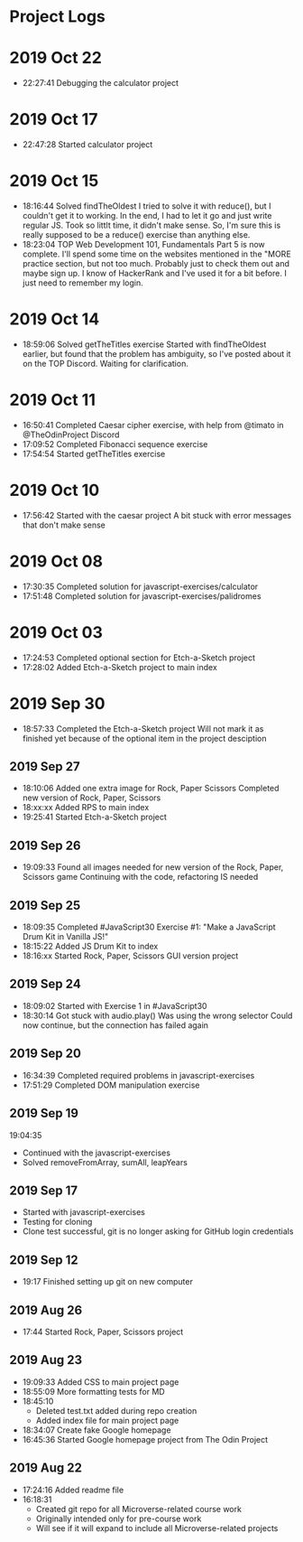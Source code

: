 # Project Logs

# 2019 Oct 22
* 22:27:41
    Debugging the calculator project

# 2019 Oct 17
* 22:47:28
    Started calculator project

# 2019 Oct 15
* 18:16:44
    Solved findTheOldest
    I tried to solve it with reduce(), but I couldn't get it to working. In the end, I had to let it go and just write regular JS. Took so littlt time, it didn't make sense. So, I'm sure this is really supposed to be a reduce() exercise than anything else.
* 18:23:04
    TOP Web Development 101, Fundamentals Part 5 is now complete. I'll spend some time on the websites mentioned in the "MORE practice section, but not too much. Probably just to check them out and maybe sign up. I know of HackerRank and I've used it for a bit before. I just need to remember my login.

# 2019 Oct 14
* 18:59:06
    Solved getTheTitles exercise
    Started with findTheOldest earlier, but found that the problem has ambiguity, so I've posted about it on the TOP Discord. Waiting for clarification.

# 2019 Oct 11
* 16:50:41
    Completed Caesar cipher exercise, with help from @timato in @TheOdinProject Discord
* 17:09:52
    Completed Fibonacci sequence exercise
* 17:54:54
    Started getTheTitles exercise

# 2019 Oct 10
* 17:56:42
    Started with the caesar project
    A bit stuck with error messages that don't make sense

# 2019 Oct 08
* 17:30:35
    Completed solution for javascript-exercises/calculator
* 17:51:48
    Completed solution for javascript-exercises/palidromes

# 2019 Oct 03
* 17:24:53
    Completed optional section for Etch-a-Sketch project
* 17:28:02
    Added Etch-a-Sketch project to main index

# 2019 Sep 30
* 18:57:33
    Completed the Etch-a-Sketch project
    Will not mark it as finished yet because of the optional item in the project desciption

## 2019 Sep 27
* 18:10:06
    Added one extra image for Rock, Paper Scissors
    Completed new version of Rock, Paper, Scissors
* 18:xx:xx
    Added RPS to main index
* 19:25:41
    Started Etch-a-Sketch project

## 2019 Sep 26
* 19:09:33
    Found all images needed for new version of the Rock, Paper, Scissors game
    Continuing with the code, refactoring IS needed
    
## 2019 Sep 25
* 18:09:35
    Completed #JavaScript30 Exercise #1: "Make a JavaScript Drum Kit in Vanilla JS!"
* 18:15:22
    Added JS Drum Kit to index
* 18:16:xx
    Started Rock, Paper, Scissors GUI version project

## 2019 Sep 24
* 18:09:02
    Started with Exercise 1 in #JavaScript30
* 18:30:14
    Got stuck with audio.play()
    Was using the wrong selector
    Could now continue, but the connection has failed again

## 2019 Sep 20
* 16:34:39
    Completed required problems in javascript-exercises
* 17:51:29
    Completed DOM manipulation exercise

## 2019 Sep 19
19:04:35
* Continued with the javascript-exercises
* Solved removeFromArray, sumAll, leapYears

## 2019 Sep 17
* Started with javascript-exercises
* Testing for cloning
* Clone test successful, git is no longer asking for GitHub login credentials

## 2019 Sep 12
* 19:17 Finished setting up git on new computer

## 2019 Aug 26
* 17:44
  Started Rock, Paper, Scissors project
  
## 2019 Aug 23
* 19:09:33
  Added CSS to main project page
* 18:55:09
  More formatting tests for MD
* 18:45:10
  * Deleted test.txt added during repo creation
  * Added index file for main project page
* 18:34:07
  Create fake Google homepage
* 16:45:36
  Started Google homepage project from The Odin Project

## 2019 Aug 22
* 17:24:16
  Added readme file
* 16:18:31
  * Created git repo for all Microverse-related course work
  * Originally intended only for pre-course work
  * Will see if it will expand to include all Microverse-related projects
